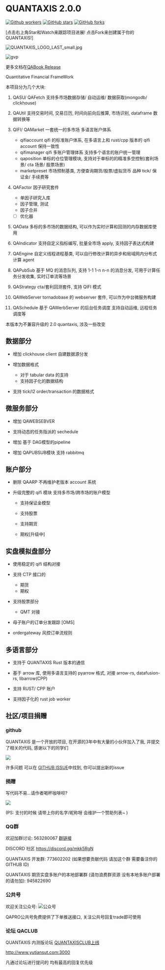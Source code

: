 # QUANTAXIS 2.0.0

[![Github workers](https://img.shields.io/github/watchers/quantaxis/quantaxis.svg?style=social&label=Watchers&)](https://github.com/quantaxis/quantaxis/watchers)
[![GitHub stars](https://img.shields.io/github/stars/quantaxis/quantaxis.svg?style=social&label=Star&)](https://github.com/quantaxis/quantaxis/stargazers)
[![GitHub forks](https://img.shields.io/github/forks/quantaxis/quantaxis.svg?style=social&label=Fork&)](https://github.com/quantaxis/quantaxis/fork)

[点击右上角Star和Watch来跟踪项目进展! 点击Fork来创建属于你的QUANTAXIS!]

![QUANTAXIS_LOGO_LAST_small.jpg](http://picx.gulizhu.com/Fn0TPEcwu_uhraf58_93Ul5yfvAz)

![gvp](http://picx.gulizhu.com/gvp.jpg)


更多文档在[QABook Release](https://github.com/QUANTAXIS/QUANTAXIS/releases/download/latest/quantaxis.pdf)

Quantitative Financial FrameWork

本项目分为几个大块:


1. QASU/ QAFetch 支持多市场数据存储/ 自动运维/ 数据获取(mongodb/ clickhouse)

2. QAUtil 支持交易时间, 交易日历, 时间向前向后推算, 市场识别, dataframe 数据转换等

3. QIFI/ QAMarket 一套统一的多市场 多语言账户体系
    - qifiaccount qifi 的标准账户体系,  在多语言上和 rust/cpp 版本的 qifi account 保持一致性
    - qifimanager  qifi 多账户管理体系 支持多个语言的账户统一管理
    - qaposition  单标的仓位管理模块, 支持对于单标的的精准多空控制(套利场景/ cta 场景/ 股票场景)
    - marketpreset 市场预制基类, 方便查询期货/股票/虚拟货币 品种 tick/ 保证金/ 手续费等

4. QAFactor 因子研究套件
    - 单因子研究入库
    - 因子管理, 测试
    - 因子合并

    - [ ] 优化器

5. QAData 多标的多市场的数据结构, 可以作为实时计算和回测的内存数据库使用

6. QAIndicator 支持自定义指标编写, 批量全市场 apply, 支持因子表达式构建

7. QAEngine 自定义线程进程基类, 可以自行修改计算的异步和局域网内分布式计算 agent

8. QAPubSub 基于 MQ 的消息队列, 支持 1-1 1-n n-n 的消息分发, 可用于计算任务分发收集, 实时订单流等场景

9. QAStrategy cta/套利回测套件, 支持 QIFI 模式

10. QAWebServer tornadobase 的 webserver 套件, 可以作为中台微服务构建

11. QASchedule 基于 QAWerbServer 的后台任务调度 支持自动运维, 远程任务调度等



本版本为不兼容升级的 2.0 quantaxis, 涉及一些改变

## 数据部分

- 增加 clickhouse client  自建数据源分发

- 增加数据格式 
    - 对于 tabular data 的支持
    - 支持因子化的数据结构

- 支持 tick/l2 order/transaction 的数据格式

## 微服务部分

- 增加 QAWEBSEBVER

- 支持动态的任务指派的 sechedule

- 增加 基于 DAG模型的pipeline

- 增加 QAPUBSUB模块 支持 rabbitmq

## 账户部分

- 删除 QAARP 不再维护老版本 account 系统

- 升级完整的 qifi 模块 支持多市场/跨市场的账户模型
    - 支持保证金模型
    - 支持股票
    - 支持期货

    - 期权[升级中]


## 实盘模拟盘部分

- 使用稳定的 qifi 结构对接

-  支持 CTP 接口的
    - 期货
    - 期权
-  支持股票部分
    - QMT 对接

- 母子账户的订单分发跟踪 [OMS]

- ordergateway 风控订单流规则

## 多语言部分

- 支持于 QUANTAXIS Rust 版本的通信
- 基于 arrow 库, 使用多语言支持的 pyarrow 格式, 对接 arrow-rs, datafusion-rs, libarrow(CPP)

- 支持 RUST/ CPP 账户
- 支持因子化的 rust job worker

## 社区/项目捐赠



### github

QUANTAXIS 是一个开放的项目, 在开源的3年中有大量的小伙伴加入了我, 并提交了相关的代码, 感谢以下的同学们

<a href="https://github.com/QUANTAXIS/QUANTAXIS/graphs/contributors"><img src="https://opencollective.com/QUANTAXIS/contributors.svg?width=890&button=false" /></a>



许多问题 可以在 [GITHUB ISSUE](https://github.com/QUANTAXIS/QUANTAXIS/issues)中找到, 你可以提出新的issue


### 捐赠

写代码不易...请作者喝杯咖啡呗?


![](http://picx.gulizhu.com/alipay.png)

(PS: 支付的时候 请带上你的名字/昵称呀 会维护一个赞助列表~ )


### QQ群

欢迎加群讨论: 563280067 [群链接](https://jq.qq.com/?_wv=1027&k=4CEKGzn) 

DISCORD 社区  https://discord.gg/mkk5RgN


QUANTAXIS 开发群: 773602202 (如果想要贡献代码 请加这个群 需要备注你的GITHUB ID)

QUANTAXIS 期货实盘多账户的本地部署群 (请勿浪费群资源 没有本地多账户部署的请勿加): 945822690

### 公共号

欢迎关注公众号: ![公众号](http://picx.gulizhu.com/Fr0pHbwB7-zrq_HAKsvB8g2zaP_A)

QAPRO公共号免费提供了下单推送接口, 关注公共号回复trade即可使用

### 论坛 QACLUB

QUANTAXIS 内测版论坛 [QUANTAXISCLUB上线](http://www.yutiansut.com:3000)

http://www.yutiansut.com:3000

凡通过论坛进行提问的 均有最高的回复优先级
